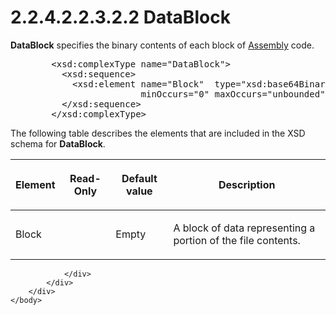 <html dir="LTR" xmlns:mshelp="http://msdn.microsoft.com/mshelp" xmlns:ddue="http://ddue.schemas.microsoft.com/authoring/2003/5" xmlns:xlink="http://www.w3.org/1999/xlink" xmlns:tool="http://www.microsoft.com/tooltip">
    <head>
        <meta http-equiv="Content-Type" content="text/html; CHARSET=utf-8"></meta>
        <meta name="save" content="history"></meta>
        <title>2.2.4.2.2.3.2.2 DataBlock</title>
        <xml>
            <mshelp:toctitle title="2.2.4.2.2.3.2.2 DataBlock"></mshelp:toctitle>
            <mshelp:rltitle title="[MS-SSAS]: DataBlock"></mshelp:rltitle>
            <mshelp:keyword index="A" term="035d2ca9-4c11-4375-8bee-f0fda13cf50e"></mshelp:keyword>
            <mshelp:attr name="DCSext.ContentType" value="open specification"></mshelp:attr>
            <mshelp:attr name="AssetID" value="035d2ca9-4c11-4375-8bee-f0fda13cf50e"></mshelp:attr>
            <mshelp:attr name="TopicType" value="kbRef"></mshelp:attr>
            <mshelp:attr name="DCSext.Title" value="[MS-SSAS]: DataBlock" />
        </xml>
    </head>
    <body>
        <div id="header">
            <h1 class="heading">2.2.4.2.2.3.2.2 DataBlock</h1>
        </div>
        <div id="mainSection">
            <div id="mainBody">
                <div id="allHistory" class="saveHistory"></div>
                <div id="sectionSection0" class="section" name="collapseableSection">
                    

<p><b>DataBlock</b> specifies the binary contents of each block
of <a href="8b1309de-224c-4d8c-b5b1-66dd1e85dbe0.html">Assembly</a> code.</p>

<dl>
<dd>
<div><pre>   &lt;xsd:complexType name=&quot;DataBlock&quot;&gt;
     &lt;xsd:sequence&gt;
       &lt;xsd:element name=&quot;Block&quot;  type=&quot;xsd:base64Binary&quot; 
                    minOccurs=&quot;0&quot; maxOccurs=&quot;unbounded&quot;/&gt;
     &lt;/xsd:sequence&gt;
   &lt;/xsd:complexType&gt;
</pre></div>
</dd></dl>

<p>The following table describes the elements that are included
in the XSD schema for <b>DataBlock</b>.</p>

<table>
 <thead>
  <tr>
   <th>
   <p>Element</p>
   </th>
   <th>
   <p>Read-Only</p>
   </th>
   <th>
   <p>Default value</p>
   </th>
   <th>
   <p>Description</p>
   </th>
  </tr>
 </thead>
 <tr>
  <td>
  <p>Block</p>
  </td>
  <td>
  <p> </p>
  </td>
  <td>
  <p>Empty</p>
  </td>
  <td>
  <p>A block of data representing a portion of the file
  contents.</p>
  </td>
 </tr>
</table>

<p> </p>


                </div>
            </div>
        </div>
    </body>
</html>
